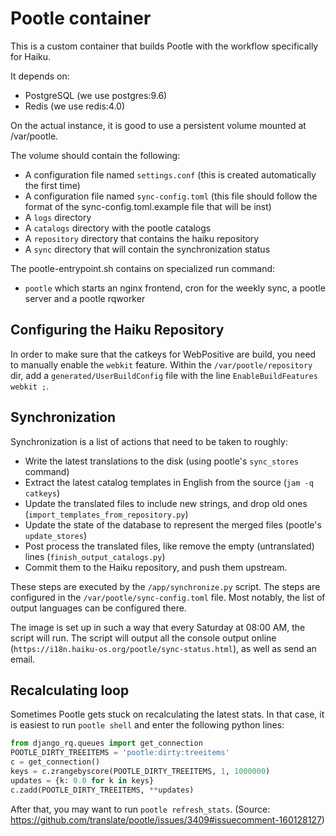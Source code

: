 # Pootle container

This is a custom container that builds Pootle with the workflow specifically
for Haiku.

It depends on:
 - PostgreSQL (we use postgres:9.6)
 - Redis (we use redis:4.0)

On the actual instance, it is good to use a persistent volume mounted at
/var/pootle.

The volume should contain the following:
 - A configuration file named `settings.conf` (this is created automatically
   the first time)
 - A configuration file named `sync-config.toml` (this file should follow the
   format of the sync-config.toml.example file that will be inst)
 - A `logs` directory
 - A `catalogs` directory with the pootle catalogs
 - A `repository` directory that contains the haiku repository
 - A `sync` directory that will contain the synchronization status

The pootle-entrypoint.sh contains on specialized run command:
 - `pootle` which starts an nginx frontend, cron for the weekly sync, a pootle server and a pootle rqworker

## Configuring the Haiku Repository
In order to make sure that the catkeys for WebPositive are build, you need to
manually enable the `webkit` feature. Within the `/var/pootle/repository` dir,
add a `generated/UserBuildConfig` file with the line `EnableBuildFeatures webkit ;`.

## Synchronization

Synchronization is a list of actions that need to be taken to roughly:
 - Write the latest translations to the disk (using pootle's `sync_stores` command)
 - Extract the latest catalog templates in English from the source (`jam -q catkeys`)
 - Update the translated files to include new strings, and drop old ones (`import_templates_from_repository.py`)
 - Update the state of the database to represent the merged files (pootle's `update_stores`)
 - Post process the translated files, like remove the empty (untranslated) lines (`finish_output_catalogs.py`)
 - Commit them to the Haiku repository, and push them upstream.

These steps are executed by the `/app/synchronize.py` script. The steps are configured in the 
`/var/pootle/sync-config.toml` file. Most notably, the list of output languages can be configured there.

The image is set up in such a way that every Saturday at 08:00 AM, the script will run. The script will output all the
console output online (`https://i18n.haiku-os.org/pootle/sync-status.html`), as well as send an email. 

## Recalculating loop

Sometimes Pootle gets stuck on recalculating the latest stats. In that case, it is easiest to run `pootle shell` and
enter the following python lines:

```python
from django_rq.queues import get_connection
POOTLE_DIRTY_TREEITEMS = 'pootle:dirty:treeitems'
c = get_connection()
keys = c.zrangebyscore(POOTLE_DIRTY_TREEITEMS, 1, 1000000)
updates = {k: 0.0 for k in keys}
c.zadd(POOTLE_DIRTY_TREEITEMS, **updates)
```

After that, you may want to run `pootle refresh_stats`.
(Source: https://github.com/translate/pootle/issues/3409#issuecomment-160128127)
